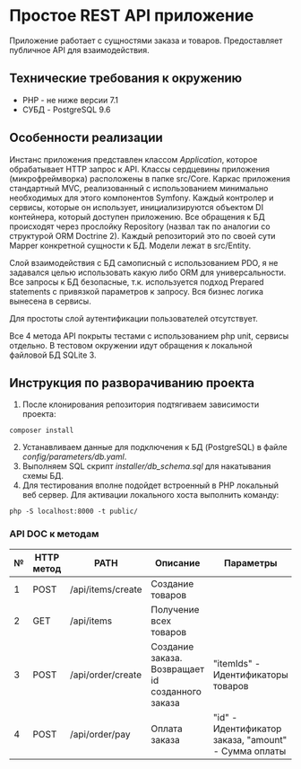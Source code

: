 # Простое REST API приложение

Приложение работает с сущностями заказа и товаров. Предоставляет публичное API для взаимодействия.

Технические требования к окружению
------------
* PHP  - не ниже версии 7.1
* СУБД - PostgreSQL 9.6

Особенности реализации
------------
Инстанс приложения представлен классом _Application_, которое обрабатывает HTTP запрос к API. Классы сердцевины приложения (микрофреймворка) расположены в папке src/Core.
Каркас приложения стандартный MVC, реализованный с использованием минимально необходимых для этого компонентов Symfony.
Каждый контролер и сервисы, которые он использует, инициализируются объектом DI контейнера, который доступен приложению.
Все обращения к БД происходят через прослойку Repository (назвал так по аналогии со структурой ORM Doctrine 2). Каждый репозиторий это по своей сути Mapper конкретной сущности к БД. Модели лежат в src/Entity.

Слой взаимодействия с БД самописный с использованием PDO, я не задавался целью использовать какую либо ORM для универсальности.
Все запросы к БД безопасные, т.к. используется подход Prepared statements с привязкой параметров к запросу.
Вся бизнес логика вынесена в сервисы.

Для простоты слой аутентификации пользователей отсутствует.

Все 4 метода API покрыты тестами с использованием php unit, сервисы отдельно. В тестовом окружении идут обращения к локальной файловой БД SQLite 3.

Инструкция по разворачиванию проекта
------------
1. После клонирования репозитория подтягиваем зависимости проекта:
~~~
composer install
~~~
2. Устанавливаем данные для подключения к БД (PostgreSQL) в файле _config/parameters/db.yaml_.
3. Выполняем SQL скрипт _installer/db_schema.sql_ для накатывания схемы БД.
4. Для тестирования вполне подойдет встроенный в PHP локальный веб сервер. Для активации локального хоста выполнить команду:
~~~
php -S localhost:8000 -t public/
~~~

### API DOC к методам
| № | HTTP метод | PATH              | Описание                                         | Параметры                                            | Пример запроса                      | Пример ответа         |
|---|------------|-------------------|--------------------------------------------------|------------------------------------------------------|-------------------------------------|-----------------------|
| 1 | POST       | /api/items/create | Создание товаров                                 |                                                      |                                     |                       |
| 2 | GET        | /api/items        | Получение всех товаров                           |                                                      |                                     |                       |
| 3 | POST       | /api/order/create | Создание заказа. Возвращает id созданного заказа | "itemIds" - Идентификаторы товаров                   | {   "itemIds": [1, 2] }             | {   "id": 1 }         |
| 4 | POST       | /api/order/pay    | Оплата заказа                                    | "id" - Идентификатор заказа, "amount" - Сумма оплаты | {   "id": 1,   "amount": "250.00" } | {   "success": true } |                           

